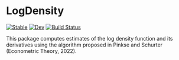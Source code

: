 # LogDensity

[![Stable](https://img.shields.io/badge/docs-stable-blue.svg)](https://NittanyLion.github.io/LogDensity/stable)
[![Dev](https://img.shields.io/badge/docs-dev-blue.svg)](https://NittanyLion.github.io/LogDensity/dev)
[![Build Status](https://github.com/NittanyLion/LogDensity/workflows/CI/badge.svg)](https://github.com/NittanyLion/LogDensity/actions)

This package computes estimates of the log density function and its derivatives using the algorithm proposed in Pinkse and Schurter (Econometric Theory, 2022).